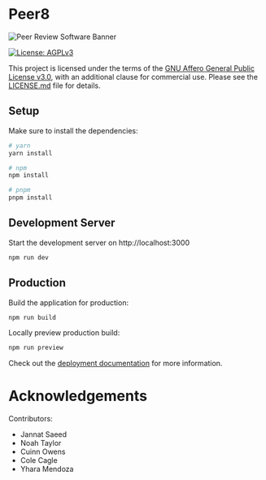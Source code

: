 # Peer8

![Peer Review Software Banner](https://user-images.githubusercontent.com/24308154/224770163-ca054ece-c385-483b-9d40-ef87dfbc49f1.png)

[![License: AGPLv3](https://img.shields.io/badge/License-AGPLv3-blue.svg)](https://www.gnu.org/licenses/agpl-3.0)

This project is licensed under the terms of the [GNU Affero General Public License v3.0](https://www.gnu.org/licenses/agpl-3.0), with an additional clause for commercial use. Please see the [LICENSE.md](LICENSE.md) file for details.

## Setup

Make sure to install the dependencies:

```bash
# yarn
yarn install

# npm
npm install

# pnpm
pnpm install
```

## Development Server

Start the development server on http://localhost:3000

```bash
npm run dev
```

## Production

Build the application for production:

```bash
npm run build
```

Locally preview production build:

```bash
npm run preview
```

Check out the [deployment documentation](https://nuxt.com/docs/getting-started/deployment) for more information.

# Acknowledgements
Contributors:
- Jannat Saeed 
- Noah Taylor
- Cuinn Owens
- Cole Cagle
- Yhara Mendoza
